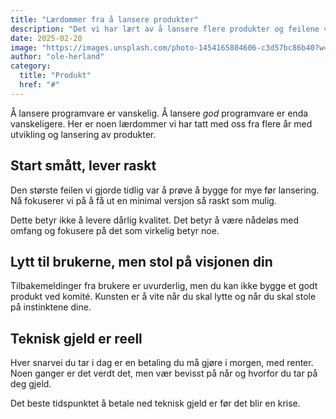 ```yaml
---
title: "Lærdommer fra å lansere produkter"
description: "Det vi har lært av å lansere flere produkter og feilene vi har gjort underveis."
date: 2025-02-20
image: "https://images.unsplash.com/photo-1454165804606-c3d57bc86b40?w=1200&h=800&fit=crop"
author: "ole-herland"
category:
  title: "Produkt"
  href: "#"
---
```


Å lansere programvare er vanskelig. Å lansere *god* programvare er enda vanskeligere. Her er noen lærdommer vi har tatt med oss fra flere år med utvikling og lansering av produkter.

## Start smått, lever raskt

Den største feilen vi gjorde tidlig var å prøve å bygge for mye før lansering. Nå fokuserer vi på å få ut en minimal versjon så raskt som mulig.

Dette betyr ikke å levere dårlig kvalitet. Det betyr å være nådeløs med omfang og fokusere på det som virkelig betyr noe.

## Lytt til brukerne, men stol på visjonen din

Tilbakemeldinger fra brukere er uvurderlig, men du kan ikke bygge et godt produkt ved komité. Kunsten er å vite når du skal lytte og når du skal stole på instinktene dine.

## Teknisk gjeld er reell

Hver snarvei du tar i dag er en betaling du må gjøre i morgen, med renter. Noen ganger er det verdt det, men vær bevisst på når og hvorfor du tar på deg gjeld.

Det beste tidspunktet å betale ned teknisk gjeld er før det blir en krise.
